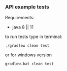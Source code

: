 ### API example tests

Requirements:

- java 8 || 11

to run tests type in terminal:

    ./gradlew clean test
    
or for windows version

    gradlew.bat clean test
